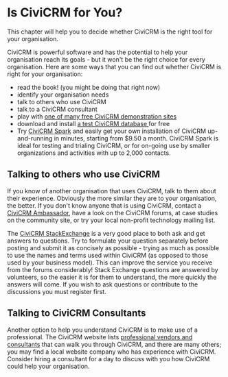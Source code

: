 # Is CiviCRM for You?

This chapter will help you to decide whether CiviCRM is the right tool
for your organisation.

CiviCRM is powerful software and has the potential to help your
organisation reach its goals - but it won't be the right choice for
every organisation. Here are some ways that you can find out whether
CiviCRM is right for your organisation:

-   read the book! (you might be doing that right now)
-   identify your organisation needs
-   talk to others who use CiviCRM
-   talk to a CiviCRM consultant
-   play with [one of many free CiviCRM demonstration sites](https://civicrm.org/demo)
-   download and install [a test CiviCRM database ](https://civicrm.org/download) for free
-   Try [CiviCRM Spark](https://civicrm.org/spark) and easily get your own installation of CiviCRM up-and-running in minutes, starting from $9.50 a month. CiviCRM Spark is ideal for testing and trialing CiviCRM, or for on-going use by smaller organizations and activities with up to 2,000 contacts.

## Talking to others who use CiviCRM

If you know of another organisation that uses CiviCRM, talk to them
about their experience. Obviously the more similar they are to your
organisation, the better. If you don't know anyone that is using
CiviCRM, contact a [CiviCRM Ambassador](https://civicrm.org/ambassadors),
have a look on the CiviCRM forums, at case studies on the community
site, or try your local non-profit technology mailing list.

The [CiviCRM StackExchange](https://civicrm.stackexchange.com/)
is a very good place to both ask and get answers to questions.
Try to formulate your question separately before posting and submit it 
as concisely as possible - trying as much as possible to use the names 
and terms used within CiviCRM (as opposed to those used by your business
model). This can improve the service you receive from the forums 
considerably! 
Stack Exchange questions are answered by volunteers, so the easier it is for them to understand, the more quickly the answers will come.
If you wish to ask questions or contribute to the discussions you must 
register first.

## Talking to CiviCRM Consultants

Another option to help you understand CiviCRM is to make use of a
professional. The CiviCRM website lists [professional vendors and
consultants](http://civicrm.org/providers) that can walk you through CiviCRM, and
there are many others; you may find a local website company who has
experience with CiviCRM. Consider hiring a consultant for a day to
discuss with you how CiviCRM could help your organisation.
